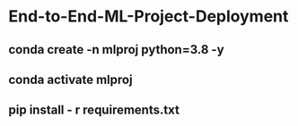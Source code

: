 # End-to-End-ML-Project-Deployment

## conda create -n mlproj python=3.8 -y
## conda activate mlproj

## pip install - r requirements.txt
